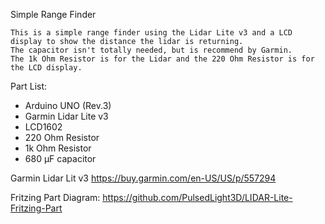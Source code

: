 Simple Range Finder

	This is a simple range finder using the Lidar Lite v3 and a LCD display to show the distance the lidar is returning.
	The capacitor isn't totally needed, but is recommend by Garmin.
	The 1k Ohm Resistor is for the Lidar and the 220 Ohm Resistor is for the LCD display.

Part List:
- Arduino UNO (Rev.3)
- Garmin Lidar Lite v3
- LCD1602
- 220 Ohm Resistor
- 1k Ohm Resistor
- 680 μF capacitor


Garmin Lidar Lit v3
https://buy.garmin.com/en-US/US/p/557294

Fritzing Part Diagram:
https://github.com/PulsedLight3D/LIDAR-Lite-Fritzing-Part

